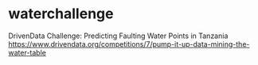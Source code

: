 # waterchallenge
DrivenData Challenge: Predicting Faulting Water Points in Tanzania https://www.drivendata.org/competitions/7/pump-it-up-data-mining-the-water-table
